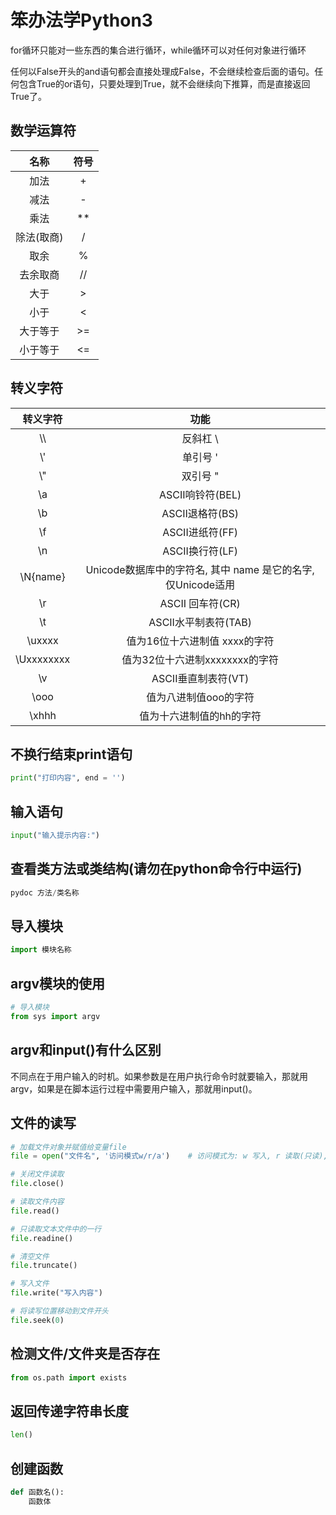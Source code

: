 # 笨办法学Python3

for循环只能对一些东西的集合进行循环，while循环可以对任何对象进行循环

任何以False开头的and语句都会直接处理成False，不会继续检查后面的语句。任何包含True的or语句，只要处理到True，就不会继续向下推算，而是直接返回True了。

## 数学运算符

|   名称   | 符号  |
| :----: | :-: |
|   加法   |  +  |
|   减法   |  -  |
|   乘法   | **  |
| 除法(取商) |  /  |
|   取余   |  %  |
|  去余取商  | //  |
|   大于   |  >  |
|   小于   |  <  |
|  大于等于  | >=  |
|  小于等于  | <=  |

## 转义字符

|    转义字符    |                     功能                     |
| :--------: | :----------------------------------------: |
|    \\\     |                  反斜杠  \\                   |
|    \\'     |                   单引号 '                    |
|    \\"     |                   双引号 "                    |
|    \\a     |               ASCII响铃符(BEL)                |
|    \\b     |                ASCII退格符(BS)                |
|    \\f     |                ASCII进纸符(FF)                |
|    \\n     |                ASCII换行符(LF)                |
| \\N{name}  | Unicode数据库中的字符名, 其中 name 是它的名字, 仅Unicode适用 |
|    \\r     |               ASCII 回车符(CR)                |
|    \\t     |              ASCII水平制表符(TAB)               |
|  \\uxxxx   |             值为16位十六进制值 xxxx的字符             |
| \Uxxxxxxxx |            值为32位十六进制xxxxxxxx的字符            |
|    \\v     |               ASCII垂直制表符(VT)               |
|   \\ooo    |                值为八进制值ooo的字符                |
|   \\xhhh   |               值为十六进制值的hh的字符                |

## 不换行结束print语句
```python
print("打印内容", end = '')
```
## 输入语句
```python
input("输入提示内容:")
```

## 查看类方法或类结构(请勿在python命令行中运行)
```python
pydoc 方法/类名称
```


## 导入模块
```python
import 模块名称
```

## argv模块的使用
```python
# 导入模块
from sys import argv
```
## argv和input()有什么区别
不同点在于用户输入的时机。如果参数是在用户执行命令时就要输入，那就用argv，如果是在脚本运行过程中需要用户输入，那就用input()。

## 文件的读写
```python
# 加载文件对象并赋值给变量file
file = open("文件名", '访问模式w/r/a')    # 访问模式为: w 写入, r 读取(只读), a 追加 (为空时默认为r 只读)

# 关闭文件读取
file.close()

# 读取文件内容
file.read()

# 只读取文本文件中的一行
file.readine()

# 清空文件
file.truncate()

# 写入文件
file.write("写入内容")

# 将读写位置移动到文件开头
file.seek(0)
```

## 检测文件/文件夹是否存在
```python
from os.path import exists
```

## 返回传递字符串长度
```python
len()
```

## 创建函数
```python
def 函数名():
	函数体
```